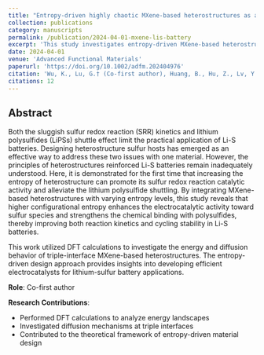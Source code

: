 ```yaml
---
title: "Entropy-driven highly chaotic MXene-based heterostructures as an efficient sulfur redox electrocatalysts for Li-S battery"
collection: publications
category: manuscripts
permalink: /publication/2024-04-01-mxene-lis-battery
excerpt: 'This study investigates entropy-driven MXene-based heterostructures using DFT calculations for their application as sulfur redox electrocatalysts in lithium-sulfur batteries.'
date: 2024-04-01
venue: 'Advanced Functional Materials'
paperurl: 'https://doi.org/10.1002/adfm.202404976'
citation: 'Wu, K., Lu, G.† (Co-first author), Huang, B., Hu, Z., Lv, Y., Younus, H. A., Wang, X., Liu, Z., & Zhang, S. (2024). &quot;Entropy-driven highly chaotic MXene-based heterostructures as an efficient sulfur redox electrocatalysts for Li-S battery.&quot; <i>Advanced Functional Materials</i>. DOI: 10.1002/adfm.202404976'
citations: 12
---
```


## Abstract

Both the sluggish sulfur redox reaction (SRR) kinetics and lithium polysulfides (LiPSs) shuttle effect limit the practical application of Li-S batteries. Designing heterostructure sulfur hosts has emerged as an effective way to address these two issues with one material. However, the principles of heterostructures reinforced Li-S batteries remain inadequately understood. Here, it is demonstrated for the first time that increasing the entropy of heterostructure can promote its sulfur redox reaction catalytic activity and alleviate the lithium polysulfide shuttling. By integrating MXene-based heterostructures with varying entropy levels, this study reveals that higher configurational entropy enhances the electrocatalytic activity toward sulfur species and strengthens the chemical binding with polysulfides, thereby improving both reaction kinetics and cycling stability in Li-S batteries.

This work utilized DFT calculations to investigate the energy and diffusion behavior of triple-interface MXene-based heterostructures. The entropy-driven design approach provides insights into developing efficient electrocatalysts for lithium-sulfur battery applications.

**Role**: Co-first author

**Research Contributions**:
- Performed DFT calculations to analyze energy landscapes
- Investigated diffusion mechanisms at triple interfaces
- Contributed to the theoretical framework of entropy-driven material design

